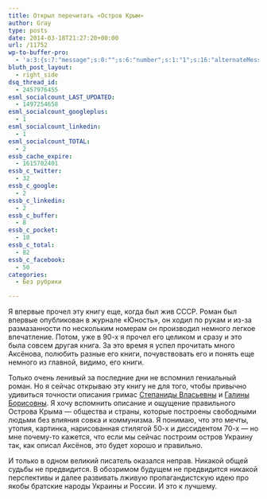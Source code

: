 ```yaml
---
title: Открыл перечитать «Остров Крым»
author: Gray
type: posts
date: 2014-03-18T21:27:20+00:00
url: /11752
wp-to-buffer-pro:
  - 'a:3:{s:7:"message";s:0:"";s:6:"number";s:1:"1";s:16:"alternateMessage";s:0:"";}'
bluth_post_layout:
  - right_side
dsq_thread_id:
  - 2457976455
esml_socialcount_LAST_UPDATED:
  - 1497254658
esml_socialcount_googleplus:
  - 1
esml_socialcount_linkedin:
  - 1
esml_socialcount_TOTAL:
  - 2
essb_cache_expire:
  - 1615702401
essb_c_twitter:
  - 32
essb_c_google:
  - 2
essb_c_linkedin:
  - 2
essb_c_buffer:
  - 8
essb_c_pocket:
  - 18
essb_c_total:
  - 82
essb_c_facebook:
  - 50
categories:
  - Без рубрики

---
```








Я впервые прочел эту книгу еще, когда был жив СССР. Роман был впервые опубликован в журнале &#171;Юность&#187;, он ходил по рукам и из-за размазанности по нескольким номерам он производил немного легкое впечатление. Потом, уже в 90-х я прочел его целиком и сразу и это была совсем другая книга. За это время я успел прочитать много Аксёнова, полюбить разные его книги, почувствовать его и понять еще немного из главной, видимо, его книги.

Только очень ленивый за последние дни не вспомнил гениальный роман. Но я сейчас открываю эту книгу не для того, чтобы привычно удивиться точности описания гримас <a href="javascript:void(0)" class="tips" data-trigger="hover" title="Советской Власти">Степаниды Власьевны</a> и <a href="javascript:void(0)" class="tips" data-trigger="hover" title="Государственной безопасности">Галины Борисовны</a>. Я хочу вспомнить описание и ощущение правильного Острова Крыма — общества и страны, которые построены свободными людьми без влияния совка и коммунизма. Я понимаю, что это мечты, утопия, картинка, нарисованная стилягой 50-х и диссидентом 70-х — но мне почему-то кажется, что если мы сейчас построим остров Украину так, как описал Аксёнов, это будет хорошо и правильно.

И только в одном великий писатель оказался неправ. Никакой общей судьбы не предвидится. В обозримом будущем не предвидится никакой перспективы и далее развивать лживую пропагандистскую идею про якобы братские народы Украины и России. И это к лучшему.